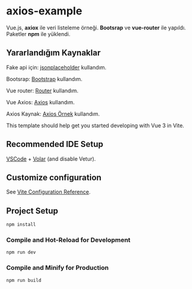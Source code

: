 # axios-example
Vue.js, **axiox** ile veri listeleme örneği. **Bootsrap** ve **vue-router** ile yapıldı. Paketler **npm** ile yüklendi.
## Yararlandığım Kaynaklar
Fake api için: [jsonplaceholder](https://jsonplaceholder.typicode.com/) kullandım.

Bootsrap: [Bootstrap](https://www.npmjs.com/package/bootstrap) kullandım.

Vue router: [Router](https://www.npmjs.com/package/vue-router) kullandım.

Vue Axios:  [Axios](https://www.npmjs.com/package/vue-axios) kullandım.

Axios Kaynak: [Axios Örnek](https://v2.vuejs.org/v2/cookbook/using-axios-to-consume-apis.html?redirect=true) kullandım.

This template should help get you started developing with Vue 3 in Vite.

## Recommended IDE Setup

[VSCode](https://code.visualstudio.com/) + [Volar](https://marketplace.visualstudio.com/items?itemName=Vue.volar) (and disable Vetur).

## Customize configuration

See [Vite Configuration Reference](https://vitejs.dev/config/).

## Project Setup

```sh
npm install
```

### Compile and Hot-Reload for Development

```sh
npm run dev
```

### Compile and Minify for Production

```sh
npm run build
```
